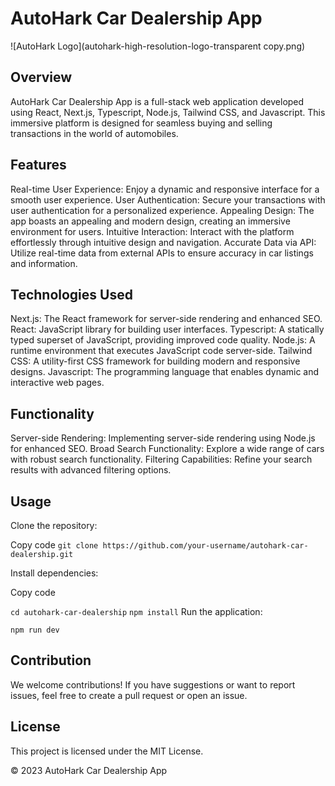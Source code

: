 # AutoHark Car Dealership App

![AutoHark Logo](autohark-high-resolution-logo-transparent copy.png)


## Overview

AutoHark Car Dealership App is a full-stack web application developed using React, Next.js, Typescript, Node.js, Tailwind CSS, and Javascript. This immersive platform is designed for seamless buying and selling transactions in the world of automobiles.

## Features

Real-time User Experience: Enjoy a dynamic and responsive interface for a smooth user experience.
User Authentication: Secure your transactions with user authentication for a personalized experience.
Appealing Design: The app boasts an appealing and modern design, creating an immersive environment for users.
Intuitive Interaction: Interact with the platform effortlessly through intuitive design and navigation.
Accurate Data via API: Utilize real-time data from external APIs to ensure accuracy in car listings and information.

## Technologies Used

Next.js: The React framework for server-side rendering and enhanced SEO.
React: JavaScript library for building user interfaces.
Typescript: A statically typed superset of JavaScript, providing improved code quality.
Node.js: A runtime environment that executes JavaScript code server-side.
Tailwind CSS: A utility-first CSS framework for building modern and responsive designs.
Javascript: The programming language that enables dynamic and interactive web pages.

## Functionality

Server-side Rendering: Implementing server-side rendering using Node.js for enhanced SEO.
Broad Search Functionality: Explore a wide range of cars with robust search functionality.
Filtering Capabilities: Refine your search results with advanced filtering options.

## Usage

Clone the repository:

Copy code
```git clone https://github.com/your-username/autohark-car-dealership.git```

Install dependencies:

Copy code

```cd autohark-car-dealership```
```npm install```
Run the application:

```npm run dev```


## Contribution

We welcome contributions! If you have suggestions or want to report issues, feel free to create a pull request or open an issue.

## License

This project is licensed under the MIT License.

© 2023 AutoHark Car Dealership App